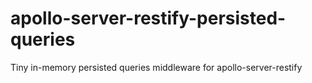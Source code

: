# apollo-server-restify-persisted-queries
Tiny in-memory persisted queries middleware for apollo-server-restify
